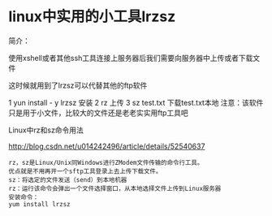 # linux中实用的小工具lrzsz

简介：

使用xshell或者其他ssh工具连接上服务器后我们需要向服务器中上传或者下载文件

这时候就用到了lrzsz可以代替其他的ftp软件

1 yun install - y lrzsz 安装
2 rz 上传
3 sz test.txt 下载test.txt本地
注意：该软件只是用于小文件，比较大的文件还是老老实实用ftp工具吧

Linux中rz和sz命令用法

http://blog.csdn.net/u014242496/article/details/52540637

```
rz，sz是Linux/Unix同Windows进行ZModem文件传输的命令行工具。
优点就是不用再开一个sftp工具登录上去上传下载文件。
sz：将选定的文件发送（send）到本地机器
rz：运行该命令会弹出一个文件选择窗口，从本地选择文件上传到Linux服务器
安装命令：
yum install lrzsz

```